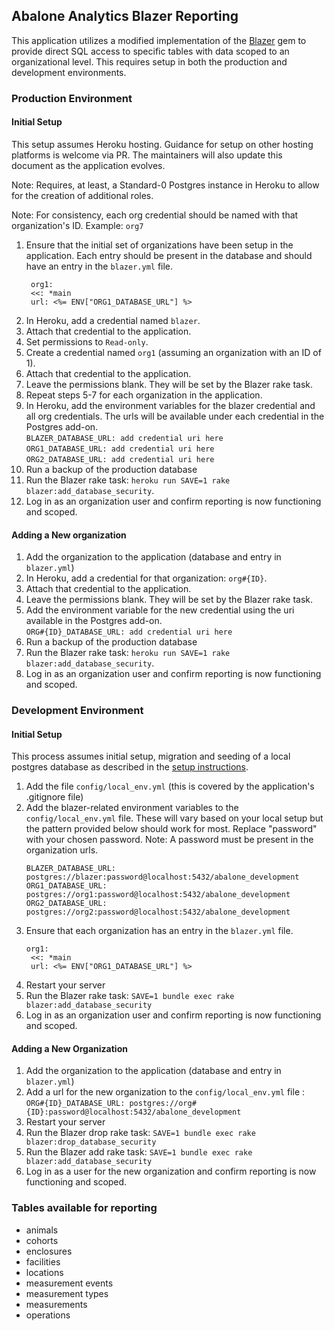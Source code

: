 ## Abalone Analytics Blazer Reporting

This application utilizes a modified implementation of the [Blazer](https://github.com/ankane/blazer) gem to provide direct SQL access to specific tables with data scoped to an organizational level. This requires setup in both the production and development environments.

### Production Environment

#### Initial Setup

This setup assumes Heroku hosting. Guidance for setup on other hosting platforms is welcome via PR. The maintainers will also update this document as the application evolves.

Note: Requires, at least, a Standard-0 Postgres instance in Heroku to allow for the creation of additional roles.

Note: For consistency, each org credential should be named with that organization's ID. Example: `org7`

1. Ensure that the initial set of organizations have been setup in the application. Each entry should be present in the database and should have an entry in the `blazer.yml` file.
   ```text
    org1:
    <<: *main
    url: <%= ENV["ORG1_DATABASE_URL"] %>
   ```
2. In Heroku, add a credential named `blazer`.
3. Attach that credential to the application.
4. Set permissions to `Read-only`.
5. Create a credential named `org1` (assuming an organization with an ID of 1).
6. Attach that credential to the application.
7. Leave the permissions blank. They will be set by the Blazer rake task.
8. Repeat steps 5-7 for each organization in the application.
9. In Heroku, add the environment variables for the blazer credential and all org credentials. The urls will be available under each credential in the Postgres add-on.  
    `BLAZER_DATABASE_URL: add credential uri here`  
    `ORG1_DATABASE_URL: add credential uri here`  
    `ORG2_DATABASE_URL: add credential uri here`  
10. Run a backup of the production database
11. Run the Blazer rake task: `heroku run SAVE=1 rake blazer:add_database_security`.
12. Log in as an organization user and confirm reporting is now functioning and scoped.

#### Adding a New organization

1. Add the organization to the application (database and entry in `blazer.yml`)
2. In Heroku, add a credential for that organization: `org#{ID}`.
3. Attach that credential to the application.
4. Leave the permissions blank. They will be set by the Blazer rake task.
5. Add the environment variable for the new credential using the uri available in the Postgres add-on.  
    `ORG#{ID}_DATABASE_URL: add credential uri here`
6. Run a backup of the production database
7. Run the Blazer rake task: `heroku run SAVE=1 rake blazer:add_database_security`.
8. Log in as an organization user and confirm reporting is now functioning and scoped.

[](#dev-environment)
### Development Environment

#### Initial Setup

This process assumes initial setup, migration and seeding of a local postgres database as described in the [setup instructions](https://github.com/rubyforgood/abalone/blob/main/README.md).

1. Add the file `config/local_env.yml` (this is covered by the application's .gitignore file)
2. Add the blazer-related environment variables to the `config/local_env.yml` file. These will vary based on your local setup but the pattern provided below should work for most. Replace "password" with your chosen password. Note: A password must be present in the organization urls.
    ```text
    BLAZER_DATABASE_URL: postgres://blazer:password@localhost:5432/abalone_development
    ORG1_DATABASE_URL: postgres://org1:password@localhost:5432/abalone_development
    ORG2_DATABASE_URL: postgres://org2:password@localhost:5432/abalone_development
    ```
3. Ensure that each organization has an entry in the `blazer.yml` file.
   ```text
   org1:
    <<: *main
    url: <%= ENV["ORG1_DATABASE_URL"] %>
   ```
3. Restart your server
4. Run the Blazer rake task: `SAVE=1 bundle exec rake blazer:add_database_security`
5. Log in as an organization user and confirm reporting is now functioning and scoped.

#### Adding a New Organization 

1. Add the organization to the application (database and entry in `blazer.yml`)
2. Add a url for the new organization to the `config/local_env.yml` file :   
    `ORG#{ID}_DATABASE_URL: postgres://org#{ID}:password@localhost:5432/abalone_development`
3. Restart your server
4. Run the Blazer drop rake task: `SAVE=1 bundle exec rake blazer:drop_database_security`
5. Run the Blazer add rake task: `SAVE=1 bundle exec rake blazer:add_database_security`
6. Log in as a user for the new organization and confirm reporting is now functioning and scoped.

### Tables available for reporting
- animals
- cohorts
- enclosures
- facilities
- locations
- measurement events
- measurement types
- measurements
- operations
